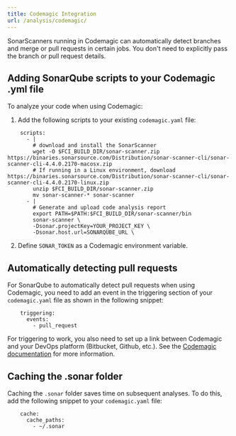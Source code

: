 ```yaml
---
title: Codemagic Integration
url: /analysis/codemagic/
---
```


SonarScanners running in Codemagic can automatically detect branches and merge or pull requests in certain jobs. You don't need to explicitly pass the branch or pull request details.

## Adding SonarQube scripts to your Codemagic .yml file
To analyze your code when using Codemagic:

1. Add the following scripts to your existing `codemagic.yaml` file:

```
    scripts:   
      - |
        # download and install the SonarScanner
        wget -O $FCI_BUILD_DIR/sonar-scanner.zip https://binaries.sonarsource.com/Distribution/sonar-scanner-cli/sonar-scanner-cli-4.4.0.2170-macosx.zip
        # If running in a Linux environment, download https://binaries.sonarsource.com/Distribution/sonar-scanner-cli/sonar-scanner-cli-4.4.0.2170-linux.zip 
        unzip $FCI_BUILD_DIR/sonar-scanner.zip
        mv sonar-scanner-* sonar-scanner
      - |
        # Generate and upload code analysis report
        export PATH=$PATH:$FCI_BUILD_DIR/sonar-scanner/bin
        sonar-scanner \
        -Dsonar.projectKey=YOUR_PROJECT_KEY \
        -Dsonar.host.url=SONARQUBE_URL \
```

2. Define `SONAR_TOKEN` as a Codemagic environment variable.

## Automatically detecting pull requests
For SonarQube to automatically detect pull requests when using Codemagic, you need to add an event in the triggering section of your `codemagic.yaml` file as shown in the following snippet:
```
    triggering:
      events:
        - pull_request
```

For triggering to work, you also need to set up a link between Codemagic and your DevOps platform (Bitbucket, Github, etc.). See the [Codemagic documentation](https://docs.codemagic.io/configuration/webhooks/) for more information.

## Caching the .sonar folder

Caching the `.sonar` folder saves time on subsequent analyses. To do this, add the following snippet to your `codemagic.yaml` file:

```
    cache:
      cache_paths:
        - ~/.sonar
```